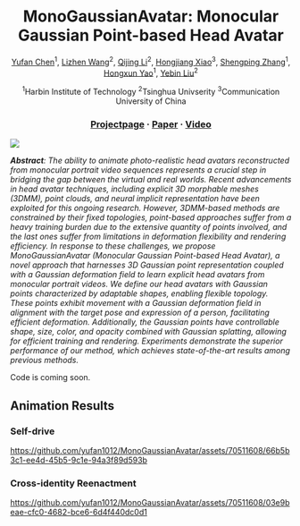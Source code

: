 <div align="center">

# <b>MonoGaussianAvatar</b>: Monocular Gaussian Point-based Head Avatar

[Yufan Chen](https://yufan1012.github.io)<sup>1</sup>, [Lizhen Wang](https://lizhenwangt.github.io/)<sup>2</sup>, [Qijing Li](https://www.liuyebin.com/student.html)<sup>2</sup>, [Hongjiang Xiao](https://www.semanticscholar.org/author/Hongjiang-Xiao/2747760)<sup>3</sup>, [Shengping Zhang](http://homepage.hit.edu.cn/zhangshengping)<sup>1</sup>, [Hongxun Yao](http://homepage.hit.edu.cn/yaohongxun)<sup>1</sup>, [Yebin Liu](https://www.liuyebin.com)<sup>2</sup>

<sup>1</sup>Harbin Institute of Technology <sup>2</sup>Tsinghua Univserity <sup>3</sup>Communication University of China

### [Projectpage](https://yufan1012.github.io/MonoGaussianAvatar) · [Paper](https://arxiv.org/pdf/2312.02155.pdf) · [Video]([https://youtu.be/TBIekcqt0j0](https://www.youtube.com/embed/3UvBkyPc-oc))

</div>

<img src="https://yufan1012.github.io/assets/MonoGaussianAvatar/images/teaser.png">

***Abstract**: The ability to animate photo-realistic head avatars reconstructed from monocular portrait video sequences represents a crucial step in bridging the gap between the virtual and real worlds. Recent advancements in head avatar techniques, including explicit 3D morphable meshes (3DMM), point clouds, and neural implicit representation have been exploited for this ongoing research. However, 3DMM-based methods are constrained by their fixed topologies, point-based approaches suffer from a heavy training burden due to the extensive quantity of points involved, and the last ones suffer from limitations in deformation flexibility and rendering efficiency. In response to these challenges, we propose MonoGaussianAvatar (Monocular Gaussian Point-based Head Avatar), a novel approach that harnesses 3D Gaussian point representation coupled with a Gaussian deformation field to learn explicit head avatars from monocular portrait videos. We define our head avatars with Gaussian points characterized by adaptable shapes, enabling flexible topology. These points exhibit movement with a Gaussian deformation field in alignment with the target pose and expression of a person, facilitating efficient deformation. Additionally, the Gaussian points have controllable shape, size, color, and opacity combined with Gaussian splatting, allowing for efficient training and rendering. Experiments demonstrate the superior performance of our method, which achieves state-of-the-art results among previous methods.*

Code is coming soon.

## Animation Results
### Self-drive

https://github.com/yufan1012/MonoGaussianAvatar/assets/70511608/66b5b3c1-ee4d-45b5-9c1e-94a3f89d593b

### Cross-identity Reenactment

https://github.com/yufan1012/MonoGaussianAvatar/assets/70511608/03e9beae-cfc0-4682-bce6-6d4f440dc0d1


